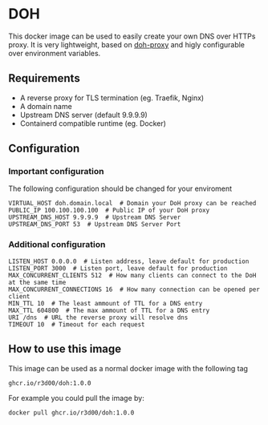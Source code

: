 # DOH

This docker image can be used to easily create your own DNS over HTTPs proxy. 
It is very lightweight, based on [doh-proxy](https://github.com/jedisct1/doh-server) and higly configurable over environment variables.

## Requirements

* A reverse proxy for TLS termination (eg. Traefik, Nginx)
* A domain name
* Upstream DNS server (default 9.9.9.9)
* Containerd compatible runtime (eg. Docker)

## Configuration

### Important configuration
The following configuration should be changed for your enviroment

```
VIRTUAL_HOST doh.domain.local  # Domain your DoH proxy can be reached
PUBLIC_IP 100.100.100.100  # Public IP of your DoH proxy
UPSTREAM_DNS_HOST 9.9.9.9  # Upstream DNS Server
UPSTREAM_DNS_PORT 53  # Upstream DNS Server Port
```

### Additional configuration
```
LISTEN_HOST 0.0.0.0  # Listen address, leave default for production
LISTEN_PORT 3000  # Listen port, leave default for production
MAX_CONCURRENT_CLIENTS 512  # How many clients can connect to the DoH at the same time
MAX_CONCURRENT_CONNECTIONS 16  # How many connection can be opened per client
MIN_TTL 10  # The least ammount of TTL for a DNS entry
MAX_TTL 604800  # The max ammount of TTL for a DNS entry
URI /dns  # URL the reverse proxy will resolve dns
TIMEOUT 10  # Timeout for each request
```

## How to use this image

This image can be used as a normal docker image with the following tag

```
ghcr.io/r3d00/doh:1.0.0
```

For example you could pull the image by:

```
docker pull ghcr.io/r3d00/doh:1.0.0
```